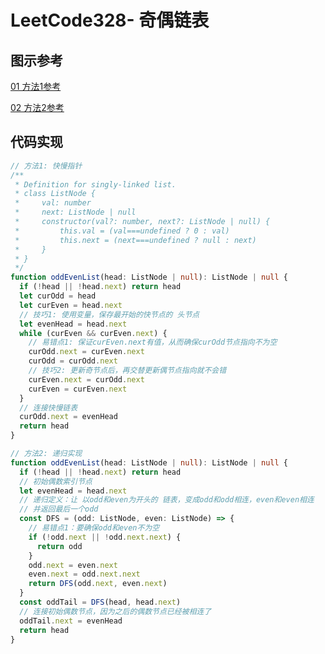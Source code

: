 
# LeetCode328- 奇偶链表

## 图示参考

[01 方法1参考](https://leetcode.cn/problems/odd-even-linked-list/solution/shou-hua-tu-jie-328qi-ou-lian-biao-odd-even-linked/)

[02 方法2参考](https://leetcode.cn/problems/odd-even-linked-list/solution/qi-ou-lian-biao-java-di-gui-jie-fa-by-cthitting/)


## 代码实现

```ts
// 方法1: 快慢指针
/**
 * Definition for singly-linked list.
 * class ListNode {
 *     val: number
 *     next: ListNode | null
 *     constructor(val?: number, next?: ListNode | null) {
 *         this.val = (val===undefined ? 0 : val)
 *         this.next = (next===undefined ? null : next)
 *     }
 * }
 */
function oddEvenList(head: ListNode | null): ListNode | null {
  if (!head || !head.next) return head
  let curOdd = head
  let curEven = head.next
  // 技巧1: 使用变量，保存最开始的快节点的 头节点
  let evenHead = head.next
  while (curEven && curEven.next) {
    // 易错点1: 保证curEven.next有值，从而确保curOdd节点指向不为空
    curOdd.next = curEven.next
    curOdd = curOdd.next
    // 技巧2: 更新奇节点后，再交替更新偶节点指向就不会错
    curEven.next = curOdd.next
    curEven = curEven.next
  }
  // 连接快慢链表
  curOdd.next = evenHead
  return head
}
```


```ts
// 方法2: 递归实现
function oddEvenList(head: ListNode | null): ListNode | null {
  if (!head || !head.next) return head
  // 初始偶数索引节点
  let evenHead = head.next
  // 递归定义：让 以odd和even为开头的 链表，变成odd和odd相连，even和even相连
  // 并返回最后一个odd
  const DFS = (odd: ListNode, even: ListNode) => {
    // 易错点1：要确保odd和even不为空
    if (!odd.next || !odd.next.next) {
      return odd
    }
    odd.next = even.next
    even.next = odd.next.next
    return DFS(odd.next, even.next)
  }
  const oddTail = DFS(head, head.next)
  // 连接初始偶数节点，因为之后的偶数节点已经被相连了
  oddTail.next = evenHead
  return head
}
```